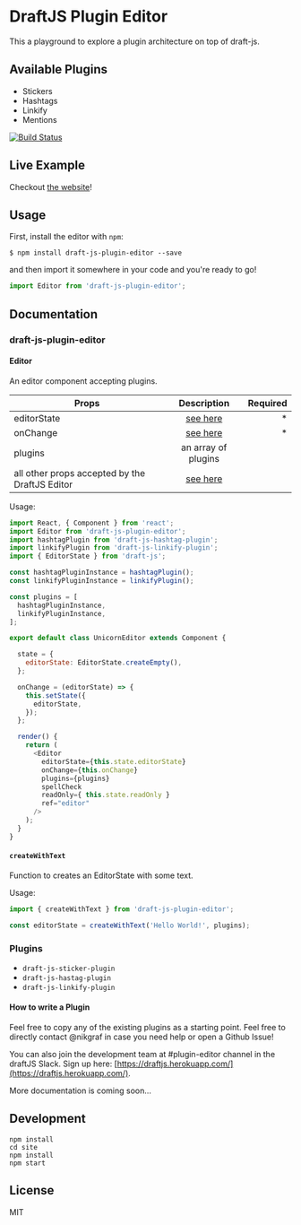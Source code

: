 # DraftJS Plugin Editor

This a playground to explore a plugin architecture on top of draft-js.

## Available Plugins

- Stickers
- Hashtags
- Linkify
- Mentions

[![Build Status](https://travis-ci.org/nikgraf/draft-js-plugins.svg?branch=master)](https://travis-ci.org/nikgraf/draft-js-plugins)

## Live Example

Checkout [the website](http://nikgraf.github.io/draft-js-plugins/)!

## Usage

First, install the editor with `npm`:

```
$ npm install draft-js-plugin-editor --save
```

and then import it somewhere in your code and you're ready to go!

```js
import Editor from 'draft-js-plugin-editor';
```

## Documentation

### draft-js-plugin-editor

#### Editor

An editor component accepting plugins.

| Props                                          | Description  | Required
| -----------------------------------------------|:------------:| -------:|
| editorState                                    | [see here](https://facebook.github.io/draft-js/docs/api-reference-editor-state.html#content)| * |
| onChange                                       | [see here](https://facebook.github.io/draft-js/docs/api-reference-editor.html#onchange)| * |
| plugins                                        | an array of plugins |  |
| all other props accepted by the DraftJS Editor | [see here](https://facebook.github.io/draft-js/docs/api-reference-editor.html#props) |  |

Usage:

```js
import React, { Component } from 'react';
import Editor from 'draft-js-plugin-editor';
import hashtagPlugin from 'draft-js-hashtag-plugin';
import linkifyPlugin from 'draft-js-linkify-plugin';
import { EditorState } from 'draft-js';

const hashtagPluginInstance = hashtagPlugin();
const linkifyPluginInstance = linkifyPlugin();

const plugins = [
  hashtagPluginInstance,
  linkifyPluginInstance,
];

export default class UnicornEditor extends Component {

  state = {
    editorState: EditorState.createEmpty(),
  };

  onChange = (editorState) => {
    this.setState({
      editorState,
    });
  };

  render() {
    return (
      <Editor
        editorState={this.state.editorState}
        onChange={this.onChange}
        plugins={plugins}
        spellCheck
        readOnly={ this.state.readOnly }
        ref="editor"
      />
    );
  }
}
```

#### `createWithText`

Function to creates an EditorState with some text.

Usage:

```js
import { createWithText } from 'draft-js-plugin-editor';

const editorState = createWithText('Hello World!', plugins);
```

### Plugins

- `draft-js-sticker-plugin`
- `draft-js-hastag-plugin`
- `draft-js-linkify-plugin`

#### How to write a Plugin

Feel free to copy any of the existing plugins as a starting point. Feel free to directly contact @nikgraf in case you need help or open a Github Issue!

You can also join the development team at #plugin-editor channel in the draftJS Slack. Sign up here: [https://draftjs.herokuapp.com/](https://draftjs.herokuapp.com/).

More documentation is coming soon…

## Development

```
npm install
cd site
npm install
npm start
```

## License

MIT
